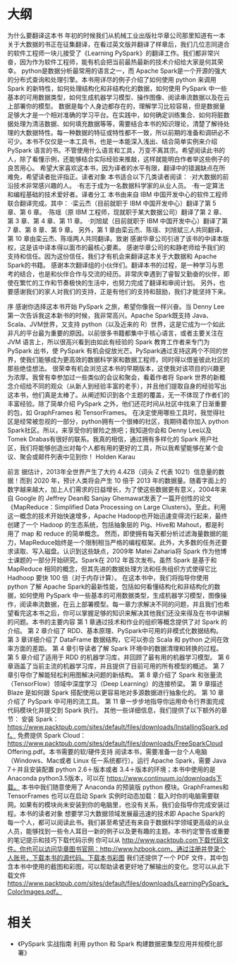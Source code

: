 

# 大纲


为什么要翻译这本书
年初的时候我们从机械工业出版社华章公司那里知道有一本关于大数据的书正在征集翻译，在看过英文版并翻译了样章后，我们几位志同道合的软件工程师一块儿接受了《Learning PySpark》的翻译工作。我们都非常兴奋，因为作为软件工程师，能有机会把当前最热最新的技术介绍给大家是何其荣幸。
python是数据分析最常用的语言之一，而 Apache Spark是一个开源的强大的分布式查询和处理引擎。本书用详尽的例子介绍了如何使用 python 来调用 Spark 的新特性，如何处理结构化和非结构化的数据，如何使用 PySpark 中一些基本的可用数据类型，如何生成机器学习模型、操作图像、阅读串流数据以及在云上部署你的模型。
数据是每个人身边都存在的，理解学习比较容易，但是数据量足够大才是一个相对准确的学习平台。在实践中，如何确定训练集合、如何将脏数据处理为清洁数据、如何填充数据等等，需要结合本书的知识理论，清楚了解待处理的大数据特性。每一种数据的特征或特性都不一致，所以前期的准备和调研必不可少。本书不仅仅是一本工具书，也是一本能深入浅出、结合简单实例来介绍 PySpark 语言的书。不管使用什么语言和工具，万变不离其宗。希望阅读此书的人，除了看懂示例，还能够结合实际经验来推敲，这样就能明白作者举这些例子的良苦用心。
希望大家喜欢这本书，因为译者的水平有限，翻译中的错漏缺点在所难免，希望读者批评指正。读者对象
本书适合以下几类读者阅读：
·对大数据的前沿技术非常感兴趣的人。
·有志于成为一名数据科学家的从业人员。
·有一定算法和编程基础的技术爱好者。译者分工
本书由来自 IBM 中国开发中心的软件工程师联合翻译完成。其中：
·栾云杰（目前就职于 IBM 中国开发中心）翻译了第 5 章、第 6 章。
·陈瑶（原 IBM 工程师，现就职于某大数据公司）翻译了第 2 章、第 3 章、第 4 章、第 11 章。
·刘旭斌（目前就职于 IBM 中国开发中心）翻译了第 7 章、第 8 章、第 9 章。
另外，第 1 章由栾云杰、陈瑶、刘旭斌三人共同翻译，第 10 章由栾云杰、陈瑶两人共同翻译。致谢
感谢华章公司引进了该书的中译本版权，这是该中译本得以面市的最核心要素。
感谢华章公司的和静老师给予我们的支持和信任。因为这份信任，我们才有机会来翻译这本关于大数据和 Apache Spark的书籍。
感谢本次翻译组的小伙伴们。翻译本书的过程，是一种学习与思考的结合，也是和伙伴合作与交流的经历。非常庆幸遇到了睿智又勤奋的伙伴，即使在繁忙的工作和节奏极快的生活中，也努力完成了翻译和审阅计划。
另外，也要感谢我们的家人对我们的支持，正是有他们的支持和鼓励，我们才能坚持下来。




序
感谢你选择这本书开始 PySpark 之旅，希望你像我一样兴奋。当 Denny Lee第一次告诉我这本新书的时候，我非常高兴。Apache Spark既支持 Java、Scala、JVM世界，又支持 python（以及近来的 R）世界，这是它成为一个如此非凡的平台最为重要的原因。以前很多书籍都集中于核心语言，或者主要关注在 JVM 语言上，所以很高兴看到由如此有经验的 Spark 教育工作者来专门为 PySpark 出书，使 PySpark 有机会绽放光芒。PySpark通过支持这两个不同的世界，使我们能够成为更高效的数据科学家和数据工程师，同时得以借鉴彼此社区的那些绝佳想法。
很荣幸有机会浏览这本书的早期版本，这使我对该项目的兴趣更为浓厚。我曾有幸参加过一些类似的会议和聚会，看着作者将 Spark 世界的新概念介绍给不同的观众（从新人到经验丰富的老手），并且他们提取自身的经验写出这本书，他们真是太棒了。从阐述知识到各个主题的覆盖，无一不体现了作者们的丰富经验。除了简单介绍 PySpark 之外，他们还花时间从社区中找来了日渐重要的包，如 GraphFrames 和 TensorFrames。
在决定使用哪些工具时，我觉得社区是经常被忽视的一部分，python拥有一个很棒的社区，我期待着你加入 python Spark社区。所以，来享受你的冒险之旅吧；我知道你会和 Denny Lee以及 Tomek Drabas有很好的联系。我真的相信，通过拥有多样化的 Spark 用户社区，我们将能够创造出对每个人都有用的更好的工具，所以我希望能够在某个会议、聚会或邮件列表中见到你！
Holden Karau




前言
据估计，2013年全世界产生了大约 4.4ZB（词头 Z 代表 1021）信息量的数据！而到 2020 年，预计人类将会产生 10 倍于 2013 年的数据量。随着字面上的数字越来越大，加上人们需求的日益增长，为了使这些数据更有意义，2004年来自 Google 的 Jeffrey Dean和 Sanjay Ghemawat发表了一篇开创性的论文《MapReduce：Simplified Data Processing on Large Clusters》。至此，利用这一概念的技术开始快速增多，Apache Hadoop也开始迅速变得流行起来，最终创建了一个 Hadoop 的生态系统，包括抽象层的 Pig、Hive和 Mahout，都是利用了 map 和 reduce 的简单概念。
然而，即使拥有每天都分析过滤海量数据的能力，MapReduce始终是一个限制相当严格的编程框架。此外，大多数的任务还要求读取、写入磁盘。认识到这些缺点，2009年 Matei Zaharia将 Spark 作为他博士课题的一部分开始研究。Spark在 2012 年首次发布。虽然 Spark 是基于和 MapReduce 相同的概念，但其先进的数据处理方法和任务组织方式使得它比 Hadhoop 要快 100 倍（对于内存计算）。
在这本书中，我们将指导你使用 python 了解 Apache Spark的最新性能，包括如何看懂结构化和非结构化的数据，如何使用 PySpark 中一些基本的可用数据类型，生成机器学习模型，图像操作，阅读串流数据，在云上部署模型。每一章力求解决不同的问题，并且我们也希望看完这本书之后，你可以掌握足够的知识来解决其他我们还没来得及在书中讲解的问题。本书的主要内容
第 1 章通过技术和作业的组织等概念提供了对 Spark 的介绍。
第 2 章介绍了 RDD、基本原理、PySpark中可用的非模式化数据结构。
第 3 章详细介绍了 DataFrame 数据结构，它可以弥合 Scala 和 python 之间在效率方面的差距。
第 4 章引导读者了解 Spark 环境中的数据清理和转换的过程。
第 5 章介绍了适用于 RDD 的机器学习库，并回顾了最有用的机器学习模型。
第 6 章涵盖了当前主流的机器学习库，并且提供了目前可用的所有模型的概述。
第 7 章引导你了解能轻松利用图解决问题的新结构。
第 8 章介绍了 Spark 和张量流（TensorFlow）领域中深度学习（Deep Learning）的连接桥梁。
第 9 章描述 Blaze 是如何跟 Spark 搭配使用以更容易地对多源数据进行抽象化的。
第 10 章介绍了 PySpark 中可用的流工具。
第 11 章一步步地指导你运用命令行界面完成代码模块化并提交到 Spark 执行。
其他一些详细信息，我们提供了以下额外的章节：
安装 Spark：https://www.packtpub.com/sites/default/files/downloads/InstallingSpark.pdf。
免费提供 Spark Cloud：https://www.packtpub.com/sites/default/files/downloads/FreeSparkCloud Offering.pdf。本书需要的软/硬件支持
阅读本书，需要准备一台个人电脑（Windows、Mac或者 Linux 任一系统都行）。运行 Apache Spark，需要 Java 7＋并且安装配置 python 2.6＋版本或者 3.4＋版本的环境；本书中使用的是 Anaconda python3.5版本，可以在 https://www.continuum.io/downloads下载。
本书中我们随意使用了 Anaconda 的预装版 python 模块。GraphFrames和 TensorFrames 也可以在启动 Spark 实例时动态加载：载入时你的电脑需要联网。如果有的模块尚未安装到你的电脑里，也没有关系，我们会指导你完成安装过程。本书的读者对象
想要学习大数据领域发展最迅速的技术即 Apache Spark的每一个人，都可以阅读此书。我们甚至希望还有来自于数据科学领域更高级的从业人员，能够找到一些令人耳目一新的例子以及更有趣的主题。本书约定警告或重要的笔记提示和技巧下载代码示例
你可以从 http://www.packtpub.com下载代码文件。你也可以访问华章图书官网：http://www.hzbook.com，通过注册并登录个人账号，下载本书的源代码。下载本书彩图
我们还提供了一个 PDF 文件，其中包含本书中使用的截图和彩图，可以帮助读者更好地了解输出的变化。您可以从此下载文件 https://www.packtpub.com/sites/default/files/downloads/LearningPySpark_ColorImages.pdf。



# 相关

- 《PySpark 实战指南 利用 python 和 Spark 构建数据密集型应用并规模化部署》
